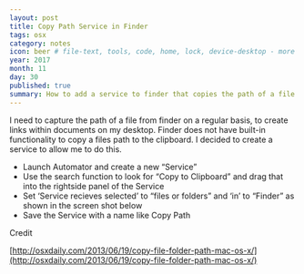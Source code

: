 ```yaml
---
layout: post
title: Copy Path Service in Finder
tags: osx
category: notes
icon: beer # file-text, tools, code, home, lock, device-desktop - more @ weaselpipe.com/icons
year: 2017
month: 11
day: 30
published: true
summary: How to add a service to finder that copies the path of a file to the clip board.
---
```

I need to capture the path of a file from finder on a regular basis, to create links within documents on my desktop. Finder does not have built-in functionality to copy a files path to the clipboard. I decided to create a service to allow me to do this.



- Launch Automator and create a new “Service”
- Use the search function to look for “Copy to Clipboard” and drag that into the rightside panel of the Service
- Set ‘Service recieves selected’ to “files or folders” and ‘in’ to “Finder” as shown in the screen shot below
- Save the Service with a name like Copy Path



Credit

[http://osxdaily.com/2013/06/19/copy-file-folder-path-mac-os-x/](http://osxdaily.com/2013/06/19/copy-file-folder-path-mac-os-x/)
